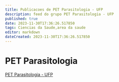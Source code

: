 ```yaml
---
title: Publicacoes de PET Parasitologia - UFP
description: feed do grupo PET Parasitologia - UFP
published: true
date: 2023-11-30T17:36:26.517850
tags: Ciencias da Saude,area da saude
editor: markdown
dateCreated: 2023-11-30T17:36:26.517850
---
```


# PET Parasitologia
[PET Parasitologia - UFP](/grupo/181PETParasitologiaUFP.md)